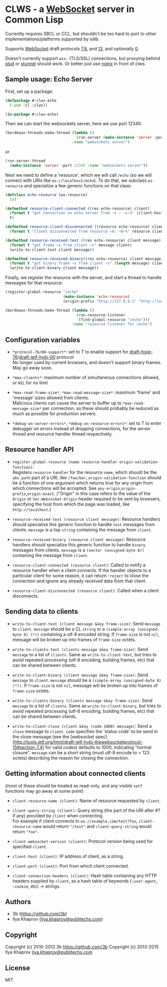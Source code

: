 # CLWS - a [WebSocket][] server in Common Lisp

Currently requires SBCL or CCL, but shouldn't be too hard to port to
other implementations/platforms supported by iolib.

Supports [WebSocket][] draft protocols [7][],[8][], and [13][], and optionally
[0][].

Doesn't currently support `wss:` (TLS/SSL) connections, but proxying behind [stud][] or [stunnel][] should work.
Or better just use [nginx] in front of clws.

[WebSocket]: http://tools.ietf.org/html/draft-ietf-hybi-thewebsocketprotocol-15
[hixie]: http://tools.ietf.org/html/draft-hixie-thewebsocketprotocol
[0]: http://tools.ietf.org/html/draft-ietf-hybi-thewebsocketprotocol-00
[7]: http://tools.ietf.org/html/draft-ietf-hybi-thewebsocketprotocol-07
[8]: http://tools.ietf.org/html/draft-ietf-hybi-thewebsocketprotocol-08
[13]: http://tools.ietf.org/html/draft-ietf-hybi-thewebsocketprotocol-15
[stud]: https://github.com/bumptech/stud
[stunnel]: http:www.stunnel.org/
[nginx]: http://nginx.org/en/docs/http/websocket.html



## Sample usage: Echo Server

First, set up a package:

```lisp
(defpackage #:clws-echo
  (:use :cl :clws))

(in-package #:clws-echo)

```

Then we can start the websockets server, here we use port 12345:

```lisp
(bordeaux-threads:make-thread (lambda ()
                                (run-server (make-instance 'server :port 12345 :name "websockets server"))
                              :name "websockets server")
```
or
```lisp
(run-server-thread 
  (make-instance 'server :port 12345 :name "websockets server"))
```

Next we need to define a 'resource', which we will call `/echo` (so we will connect with URIs like `ws://localhost/echo`). To do that, we subclass `ws-resource` and specialize a few generic functions on that class:

```lisp
(defclass echo-resource (ws-resource)
  ())

(defmethod resource-client-connected ((res echo-resource) client)
  (format t "got connection on echo server from ~s : ~s~%" (client-host client) (client-port client))
  t)

(defmethod resource-client-disconnected ((resource echo-resource) client)
  (format t "Client disconnected from resource ~A: ~A~%" resource client))

(defmethod resource-received-text ((res echo-resource) client message)
  (format t "got frame ~s from client ~s" message client)
  (write-to-client-text client message))

(defmethod resource-received-binary((res echo-resource) client message)
  (format t "got binary frame ~s from client ~s" (length message) client)
  (write-to-client-binary client message))
```

Finally, we register the resource with the server, and start a thread to handle messages for that resource:

```lisp
(register-global-resource "/echo"
                          (make-instance 'echo-resource)
                          (origin-prefix "http://127.0.0.1" "http://localhost"))

(bordeaux-threads:make-thread (lambda ()
                                (run-resource-listener
                                 (find-global-resource "/echo")))
                              :name "resource listener for /echo")
```


## Configuration variables

* `*protocol-76/00-support*`: set to T to enable support for [draft-hixie-76][hixie]/[draft-ietf-hybi-00][0] protocol  
  No longer used by current browsers, and doesn't support binary frames. May go away soon.

* `*max-clients*`: maximum number of simultaneous connections allowed, or `NIL` for no limit

* `*max-read-frame-size*`, `*max-read-message-size*`: maximum 'frame' and 'message' sizes allowed from clients.  
  Malicious clients can cause the server to buffer up to `*max-read-message-size*` per connection, so these should probably be reduced as much as possible for production servers.

* `*debug-on-server-errors*`, `*debug-on-resource-errors*`: set to T to enter debugger on errors instead of dropping connections, for the server thread and resource handler thread respectively.

## Resource handler API

* `register-global-resource (name resource-handler origin-validation-function)`:  
  Registers `resource-handler` for the resource `name`, which should be the `abs_path` part of a URI, like `/foo/bar`, `origin-validation-function` should be a function of one argument which returns true for any origin from which connections will be accepted. See `any-origin`,`origin-prefix`,`origin-exact`. ("Origin" in this case refers to the value of the `Origin` or `Sec-Webcosket-Origin` header required to be sent by browsers, specifying the host from which the page was loaded, like `http://localhost`.)

* `resource-received-text (resource client message)`: Resource handlers should specialize this generic function to handle `text` messages from clients. `message` is a lisp `string` containing the message from `client`.

* `resource-received-binary (resource client message)`: Resource handlers should specialize this generic function to handle `binary` messages from clients. `message` is a `(vector (unsigned-byte 8))` containing the message from `client`.

* `resource-client-connected (resource client)`: Called to notify a resource handler when a client connects. If the handler objects to a particular client for some reason, it can return `:reject` to close the connection and ignore any already received data from that client.

* `resource-client-disconnected (resource client)`: Called when a client disconnects.

## Sending data to clients

* `write-to-client-text (client message &key frame-size)`: Send `message` to `client`. `message` should be a CL `string` or a `(simple-array (unsigned-byte 8) (*))` containing a utf-8 encoded string. If `frame-size` is not `nil`, message will be broken up into frames of `frame-size` octets.

* `write-to-clients-text (clients message &key frame-size)`: Send `message` to a list of `clients`. Same as `write-to-client-text`, but tries to avoid repeated processing (utf-8 encoding, building frames, etc) that can be shared between clients.

* `write-to-client-binary (client message &key frame-size)`: Send `message` to `client`. `message` should be a `(simple-array (unsigned-byte 8) (*))`.  If `frame-size` is not `nil`, message will be broken up into frames of `frame-size` octets.

* `write-to-clients-binary (clients message &key frame-size)`: Send `message` to a list of `clients`. Same as `write-to-client-binary`, but tries to avoid repeated processing (utf-8 encoding, building frames, etc) that can be shared between clients.

* `write-to-client-close (client &key (code 1000) message)`: Send a `close` message to `client`. `code` specifies the 'status code' to be send in the close message (see the [websocket spec][http://tools.ietf.org/html/draft-ietf-hybi-thewebsocketprotocol-15#section-7.4] for valid codes) defaults to 1000, indicating "normal closure".  `message` can be a short string (must utf-8 encode to < 123 octets) describing the reason for closing the connection.

## Getting information about connected clients  
   (most of these should be treated as read-only, and any visible `setf`
 functions may go away at some point)

* `client-resource-name (client)`: Name of resource requested by `client`.

* `client-query-string (client)`: Query string (the part of the URI after #\? if any) provided by `client` when connecting.  
  For example if client connects to `ws://example.com/test?foo`, `client-resource-name` would return `"/test"` and `client-query-string` would return `"foo"`.

* `client-websocket-version (client)`: Protocol version being used for specified `client`.

* `client-host (client)`: IP address of client, as a string.

* `client-port (client)`: Port from which client connected.

* `client-connection-headers (client)`: Hash table containing any HTTP headers supplied by `client`, as a hash table of keywords (`:user-agent`, `:cookie`, etc) -> strings.

## Authors

* 3b (https://github.com/3b)
* Ilya Khaprov (ilya.khaprov@publitechs.com)

## Copyright

Copyright (c) 2010-2013 3b <https://github.com/3b>
Copyright (c) 2013-2015 Ilya Khaprov <ilya.khaprov@publitechs.com>

## License

MIT


